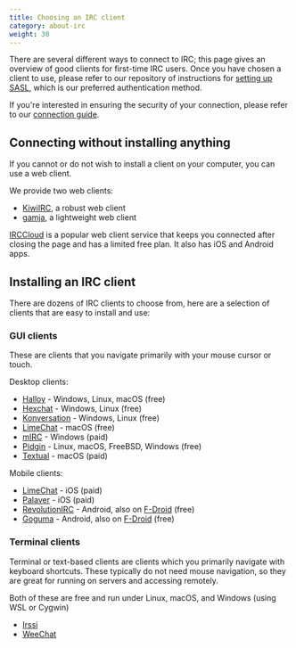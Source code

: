 ```yaml
---
title: Choosing an IRC client
category: about-irc
weight: 30
---
```


There are several different ways to connect to IRC; this page gives
an overview of good clients for first-time IRC users.
Once you have chosen a client to use, please refer to our repository of
instructions for [setting up SASL](/guides/sasl), which is our preferred
authentication method.

If you're interested in ensuring the security of your connection, please
refer to our [connection guide](/guides/connect).

## Connecting without installing anything

If you cannot or do not wish to install a client on your computer, you can use
a web client.

We provide two web clients:

- [KiwiIRC](https://web.libera.chat), a robust web client
- [gamja](https://web.libera.chat/gamja), a lightweight web client

[IRCCloud](https://irccloud.com) is a popular web client service that keeps
you connected after closing the page and has a limited free plan. It also
has iOS and Android apps.

## Installing an IRC client

There are dozens of IRC clients to choose from, here are a selection of
clients that are easy to install and use:

### GUI clients

These are clients that you navigate primarily with your mouse cursor or touch.

Desktop clients:

- [Halloy](https://github.com/squidowl/halloy) - Windows, Linux, macOS (free)
- [Hexchat](https://hexchat.github.io/) - Windows, Linux (free)
- [Konversation](https://konversation.kde.org/) - Windows, Linux (free)
- [LimeChat](http://limechat.net/mac/) - macOS (free)
- [mIRC](http://www.mirc.com/) - Windows (paid)
- [Pidgin](https://pidgin.im/) - Linux, macOS, FreeBSD, Windows (free)
- [Textual](https://www.codeux.com/textual/) - macOS (paid)

Mobile clients:

- [LimeChat](https://apps.apple.com/app/limechat-irc-client/id298766460) -
iOS (paid)
- [Palaver](https://apps.apple.com/us/app/palaver/id538073623) - iOS (paid)
- [RevolutionIRC](https://play.google.com/store/apps/details?id=io.mrarm.irc)
\- Android, also on [F-Droid](https://f-droid.org/packages/io.mrarm.irc/) (free)
- [Goguma](https://sr.ht/~emersion/goguma/)
\- Android, also on [F-Droid](https://fdroid.emersion.fr/#goguma-nightly) (free)

### Terminal clients

Terminal or text-based clients are clients which you primarily navigate with
keyboard shortcuts. These typically do not need mouse navigation, so they are
great for running on servers and accessing remotely.

Both of these are free and run under Linux, macOS, and Windows (using WSL or Cygwin)

- [Irssi](https://irssi.org/)
- [WeeChat](https://weechat.org/)
